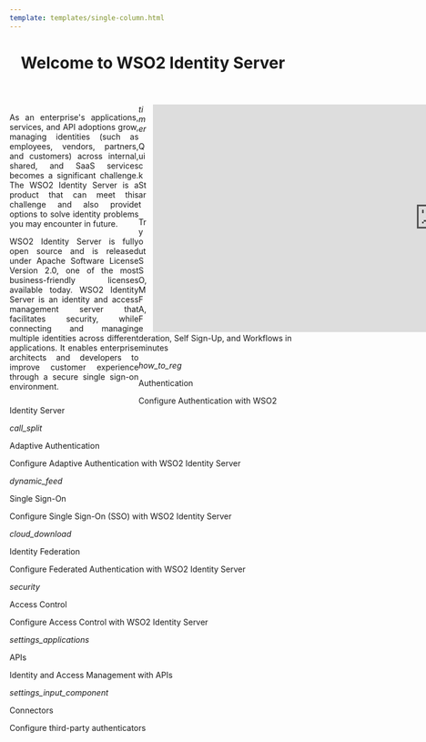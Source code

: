 ```yaml
---
template: templates/single-column.html
---
```


<link href="https://fonts.googleapis.com/icon?family=Material+Icons" rel="stylesheet" />

<div>
    <header>
        <h1>Welcome to WSO2 Identity Server</h1>
    </header>
    <div class="md-main md-content" style="float:left; width: 45%;  text-align:justify; max-height:100%; ">
        <p>As an enterprise's applications, services, and API adoptions grow, managing identities (such as employees, vendors, partners, and customers) across internal, shared, 
        and SaaS services becomes a significant challenge. The WSO2 Identity Server is a product that can meet this challenge and also provide options to solve identity problems
         you may encounter in future.</p> 
        <p>WSO2 Identity Server is fully open source and is released under Apache Software License Version 2.0, one of the most business-friendly licenses available today.
        WSO2 Identity Server is an identity and access management server that facilitates security, 
        while connecting and managing multiple identities across different applications. 
        It enables enterprise architects and developers to improve customer 
        experience through a secure single sign-on environment.</p>
    </div>
    <div class="md-main md-content " style="float:right; width: 55%; align:right;  flex-shrink: 0;min-width: 40%; max-height: 100%; max-width:50%; margin-left:10px;">
        <iframe width="1000" height="400" src="https://www.youtube.com/embed/QUlcGOOdXU8" frameborder="0" allow="accelerometer; autoplay; encrypted-media; gyroscope; picture-in-picture" allowfullscreen></iframe>
    </div>
    <div>
        <div class="content"> 
            <!-- begin card -->
            <div class="card" onclick="location.href='get-started/quick-start-guide';">
	              <div class="line"></div>
         	      <div class="icon">
		                 <i class="material-icons md-36">timer</i>
	              </div>
                <div class="card-content" >
              	    <p class="title">Quick Start</p>
              			<a href="http://www.google.com"></a>
              			<p class="hint">Try out SSO, MFA, Federation, Self Sign-Up, and Workflows in minutes</p>
                </div>
            </div>
            <!-- end card -->
            <!-- begin card -->
            <div class="card" onclick="location.href='learn/logging-in-to-your-application-via-identity-server-using-facebook-credentials';">
                <div class="line"></div>
                <div class="icon">
                    <i class="material-icons md-36">how_to_reg</i>
                </div>
                <div class="card-content">
                    <p class="title">Authentication</p>
                    <p class="hint">Configure Authentication with WSO2 Identity Server</p>
                </div>
            </div>
            <!-- end card -->
            <!-- begin card -->
            <div class="card" onclick="location.href='learn/adaptive-authentication/';">
                <div class="line"></div>
                <div class="icon">
                    <i class="material-icons md-36">call_split</i>
                </div>
                <div class="card-content">
                    <p class="title">Adaptive Authentication</p>
                    <p class="hint">Configure Adaptive Authentication with WSO2 Identity Server</p>
                </div>
            </div>
            <!-- end card -->
            <!-- start card -->
            <div class="card" onclick="location.href='learn/single-sign-on/';">
                <div class="line"></div> 
                <div class="icon">
                    <i class="material-icons md-36">dynamic_feed</i>
                </div>
                <div class="card-content">
                    <p class="title">Single Sign-On</p>
                    <p class="hint">Configure Single Sign-On (SSO) with WSO2 Identity Server</p>
                </div>
            </div>
            <!-- end card -->
        </div>
        <div class="content">
            <!-- begin card -->
            <div class="card" onclick="location.href='learn/identity-federation/';">
	              <div class="line"></div>
                <div class="icon">
                    <i class="material-icons md-36">cloud_download</i>
                </div>
                <div class="card-content">
                    <p class="title">Identity Federation</p>
                    <p class="hint">Configure Federated Authentication with WSO2 Identity Server</p>
                </div>
            </div>
            <!-- end card -->
            <!-- begin card -->
            <div class="card" onclick="location.href='learn/access-control/';">
	              <div class="line"></div>
                <div class="icon">
                    <i class="material-icons md-36">security</i>
                </div>
                <div class="card-content">
            		    <p class="title">Access Control</p>
            		    <p class="hint">Configure Access Control with WSO2 Identity Server</p>
                </div>
            </div>
            <!-- end card -->
            <!-- begin card -->
            <div class="card" onclick="location.href='develop/calling-admin-services/';">
	              <div class="line"></div>
                <div class="icon">
                    <i class="material-icons md-36">settings_applications</i>
                </div>
                <div class="card-content">
            		    <p class="title">APIs</p>
            		    <p class="hint">Identity and Access Management with APIs</p>
                </div>
            </div>
            <!-- end card -->
            <!-- card -->
            <div class="card" onclick="location.href='develop/wso2-identity-server-authenticators-and-connectors-documentation';">
      	        <div class="line"></div>
                <div class="icon">
                    <i class="material-icons md-36">settings_input_component</i>
                </div>
                <div class="card-content">
            		    <p class="title">Connectors</p>
            		    <p class="hint">Configure third-party authenticators</p>
                </div>
            </div>
            <!-- end card -->
        </div>
    </div>
</div>  

	

